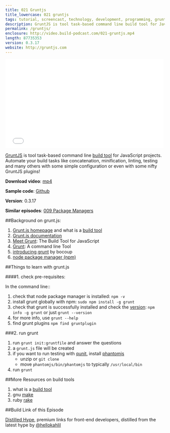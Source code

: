 ```yaml
---
title: 021 Gruntjs
title_lowercase: 021 gruntjs
tags: tutorial, screencast, technology, development, programming, grunts, build, automation, javascript, npm, plugins, concat, minify, clean
description: GruntJS is tool task-based command line build tool for JavaScript projects. Automate your build tasks like concatenation, minification, linting, testing and many others with some simple configuration or even with some nifty GruntJS plugins!
permalink: /gruntjs/
enclosure: http://video.build-podcast.com/021-gruntjs.mp4
length: 87735353
version: 0.3.17
website: http://gruntjs.com
---
```


<div id="video"><iframe src="//player.vimeo.com/video/53122660" width="500" height="281" frameborder="0" webkitallowfullscreen mozallowfullscreen allowfullscreen></iframe></div>

[GruntJS](http://gruntjs.com/) is tool task-based command line [build tool](http://en.wikipedia.org/wiki/Build_automation) for JavaScript projects. Automate your build tasks like concatenation, minification, linting, testing and many others with some simple configuration or even with some nifty GruntJS plugins!

<p><strong>Download video</strong>: <a href="http://video.build-podcast.com/021-gruntjs.mp4" download="build-podcast-021-gruntjs.mp4">mp4</a></p>

**Sample code**: [Github](https://github.com/sayanee/build-podcast/tree/master/021-gruntjs)

**Version**: 0.3.17

**Similar episodes**: [009 Package Managers](/package-managers)

##Background on grunt.js:

1. [Grunt.js homepage](http://gruntjs.com/) and what is a [build tool](http://en.wikipedia.org/wiki/Build_automation)
1. [Grunt.js documentation](https://github.com/gruntjs/grunt/blob/master/docs/toc.md)
1. [Meet Grunt](http://net.tutsplus.com/tutorials/javascript-ajax/meeting-grunt-the-build-tool-for-javascript/): The Build Tool for JavaScript
1. [Grunt](http://javascriptplayground.com/blog/2012/04/grunt-js-command-line-tutorial): A command line Tool
1. [introducing grunt](http://weblog.bocoup.com/introducing-grunt/) by bocoup
1. [node package manager (npm)](https://npmjs.org/)

##Things to learn with grunt.js

####1. check pre-requisites:

In the command line::

1. check that node package manager is installed: `npm -v`
2. install grunt globally with npm: `sudo npm install -g grunt`
3. check that grunt is successfully installed and check the [version](https://github.com/gruntjs/grunt#release-history): `npm info -g grunt` or just `grunt --version`
4. for more info, use `grunt --help`
5. find grunt plugins `npm find gruntplugin`

###2.  run grunt
1. run `grunt init:gruntfile` and answer the questions
2. a `grunt.js` file will be created
3. if you want to run testing with [qunit](http://qunitjs.com/), install [phantomjs](http://phantomjs.org/download.html)
    - unzip or `git clone`
    - move `phantomjs/bin/phantomjs` to typically `/usr/local/bin`
4. run `grunt`


##More Resources on build tools
1. what is a [build tool](http://en.wikipedia.org/wiki/Build_automation)
1. gnu [make](http://www.gnu.org/software/make/)
2. ruby [rake](http://rake.rubyforge.org/)

##Build Link of this Episode

[Distilled Hype](http://distilledhype.com/), premium links for front-end developers, distilled from the latest hype by [@hellokahlil](http://twitter.com/hellokahlil)
